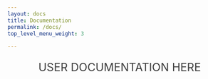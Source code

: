 ```yaml
---
layout: docs
title: Documentation
permalink: /docs/
top_level_menu_weight: 3

---
```


<p style="text-transform: uppercase; font-size: 25px; padding: 0; text-align: center; color: #3E3E3E;">User documentation here</p>